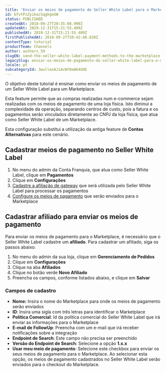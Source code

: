```yaml
---
title: 'Enviar os meios de pagamento do Seller White Label para o Marketplace'
id: bfvtPzZyikacSqgkgeGW
status: PUBLISHED
createdAt: 2018-09-27T20:35:08.990Z
updatedAt: 2019-12-31T15:21:55.409Z
publishedAt: 2019-12-31T15:21:55.409Z
firstPublishedAt: 2018-09-27T20:42:48.820Z
contentType: tutorial
productTeam: Channels
author: authors_59
slugEN: send-the-seller-white-label-payment-methods-to-the-marketplace
legacySlug: enviar-os-meios-de-pagamento-do-seller-white-label-para-o-marketplace
locale: pt
subcategoryId: 3wullenAJiAcWY0a6K4UOE
---
```


O objetivo deste tutorial é ensinar como enviar os meios de pagamento de um Seller White Label para um Marketplace.

Esta feature permite que as compras realizadas num e-commerce sejam realizadas com os meios de pagamento de uma loja física. Isto diminui a complexidade da operação, separando centros de custo, pois a fatura e os pagamentos serão vinculados diretamente ao CNPJ da loja física, que atua como Seller White Label de um Marketplace.

<div class="alert alert-info">
Esta configuração substitui a utilização da antiga feature de<strong> Contas Alternativas</strong> para este cenário.
</div>

## Cadastrar meios de pagamento no Seller White Label

1. No menu do admin da Conta Franquia, que atua como Seller White Label, clique em __Pagamentos__
2. Clique em __Configurações__
3. [Cadastre a afiliação de gateway](/pt/tutorial/afiliacoes-de-gateway) que será utilizada pelo Seller White Label para processar os pagamentos
4. [Configure os meios de pagamento](/pt/tutorial/condicoes-de-pagamento) que serão enviados para o Marketplace

## Cadastrar afiliado para enviar os meios de pagamento

Para enviar os meios de pagamento para o Marketplace, é necessário que o Seller White Label cadastre um __afiliado__. Para cadastrar um afiliado, siga os passos abaixo:

1. No menu do admin da sua loja, clique em __Gerenciamento de Pedidos__
2. Clique em __Configurações__
3. Clique na aba __Afiliados__
4. Clique no botão verde __Novo Afiliado__
5. Preencha os campos, conforme listados abaixo, e clique em __Salvar__

### Campos de cadastro

- __Nome:__ Insira o nome do Marketplace para onde os meios de pagamento serão enviados
- __ID__: Insira uma sigla com três letras para identificar o Marketplace
- __Política Comercial__: Id da política comercial do Seller White Label que irá enviar as informações para o Marketplace
- __E-mail de FollowUp__: Preencha com um e-mail que irá receber notificações sobre a integração
- __Endpoint de Search__: Este campo não precisa ser preenchido
- __Versão do Endpoint de Search__: Selecione a opção __1.x.x__
- __Usar meu meio de pagamento__: Selecione este checkbox para enviar os seus meios de pagamento para o Marketplace. Ao selecionar esta opção, os meios de pagamento cadastrados no Seller White Label serão enviados para o checkout do Marketplace.
